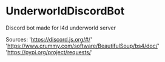 # UnderworldDiscordBot
Discord bot made for l4d underworld server


Sources:
'https://discord.js.org/#/'
'https://www.crummy.com/software/BeautifulSoup/bs4/doc/'
'https://pypi.org/project/requests/'
